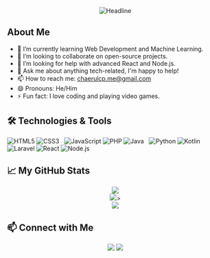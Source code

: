 
<div align="center">
  <img src="https://readme-typing-svg.herokuapp.com?color=%236FDA44&size=32&center=true&vCenter=true&width=600&height=50&lines=Hi+I'm+Chaerul+Candra+Pranugrah;Student+Informatika;Universitas+Sulawesi+Barat" alt="Headline" />
</div>

## About Me

- 🌱 I’m currently learning Web Development and Machine Learning.
- 👯 I’m looking to collaborate on open-source projects.
- 🤔 I’m looking for help with advanced React and Node.js.
- 💬 Ask me about anything tech-related, I'm happy to help!
- 📫 How to reach me: [chaerulcp.me@gmail.com](mailto:chaerulcp.me@gmail.com)
- 😄 Pronouns: He/Him
- ⚡ Fun fact: I love coding and playing video games.

## 🛠️ Technologies & Tools

![HTML5](https://img.shields.io/badge/-HTML5-E34F26?style=flat-square&logo=html5&logoColor=white)
![CSS3](https://img.shields.io/badge/-CSS3-1572B6?style=flat-square&logo=css3)   
![JavaScript](https://img.shields.io/badge/-JavaScript-F7DF1E?style=flat-square&logo=javascript&logoColor=black)
![PHP](https://img.shields.io/badge/-PHP-777BB4?style=flat-square&logo=php&logoColor=white)
![Java](https://img.shields.io/badge/-Java-ED8B00?style=flat-square&logo=java&logoColor=white)   
![Python](https://img.shields.io/badge/-Python-3776AB?style=flat-square&logo=python&logoColor=white)
![Kotlin](https://img.shields.io/badge/-Kotlin-0095D5?style=flat-square&logo=kotlin&logoColor=white)   
![Laravel](https://img.shields.io/badge/-Laravel-FF2D20?style=flat-square&logo=laravel&logoColor=white)
![React](https://img.shields.io/badge/-React-61DAFB?style=flat-square&logo=react&logoColor=black)
![Node.js](https://img.shields.io/badge/-Node.js-339933?style=flat-square&logo=node.js&logoColor=white)   




## 📈 My GitHub Stats
<p align="center">
  <img src="https://github-readme-streak-stats.herokuapp.com/?user=Chaerulcp&theme=monokai" /><br />
  <img src="https://github-readme-stats-eight-theta.vercel.app/api/top-langs/?username=Chaerulcp&layout=compact&langs_count=8&theme=monokai" />><br />
  <img src="https://github-readme-stats.vercel.app/api/top-langs/?username=Chaerulcp&layout=compact&theme=monokai&langs_count=12" /><br />
</p>

## 📫 Connect with Me
<p align="center">
  <a href="https://linkedin.com/in/Chaerulcp"><img src="https://img.shields.io/badge/-LinkedIn-0077B5?style=flat-square&logo=linkedin&logoColor=white" /></a>
  <a href="https://github.com/Chaerulcp"><img src="https://img.shields.io/badge/-GitHub-181717?style=flat-square&logo=github&logoColor=white" /></a>
</p>

<!--
**Chaerulcp/Chaerulcp** is a ✨ _special_ ✨ repository because its `README.md` (this file) appears on your GitHub profile.

Here are some ideas to get you started:

- 🔭 I’m currently working on ...
- 🌱 I’m currently learning ...
- 👯 I’m looking to collaborate on ...
- 🤔 I’m looking for help with ...
- 💬 Ask me about ...
- 📫 How to reach me: ...
- 😄 Pronouns: ...
- ⚡ Fun fact: ...
-->
